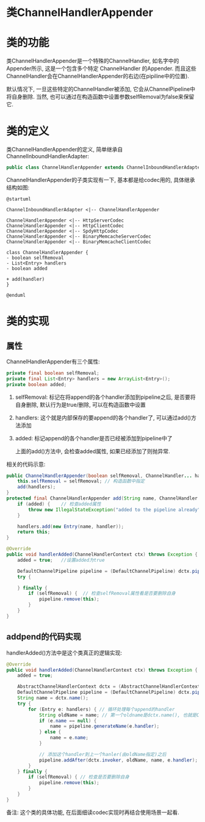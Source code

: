 类ChannelHandlerAppender
=======================

# 类的功能

类ChannelHandlerAppender是一个特殊的ChannelHandler, 如名字中的Appender所示, 这是一个包含多个特定  ChannelHandler 的Appender. 而且这些ChannelHandler会在ChannelHandlerAppender的右边(在pipiline中的位置).

默认情况下, 一旦这些特定的ChannelHandler被添加, 它会从ChannelPipeline中将自身删除. 当然, 也可以通过在构造函数中设置参数selfRemoval为false来保留它.

# 类的定义

类ChannelHandlerAppender的定义, 简单继承自ChannelInboundHandlerAdapter:

```java
public class ChannelHandlerAppender extends ChannelInboundHandlerAdapter {}
```

ChannelHandlerAppender的子类实现有一下, 基本都是给codec用的, 具体继承结构如图:

```uml
@startuml

ChannelInboundHandlerAdapter <|-- ChannelHandlerAppender

ChannelHandlerAppender <|-- HttpServerCodec
ChannelHandlerAppender <|-- HttpClientCodec
ChannelHandlerAppender <|-- SpdyHttpCodec
ChannelHandlerAppender <|-- BinaryMemcacheServerCodec
ChannelHandlerAppender <|-- BinaryMemcacheClientCodec

class ChannelHandlerAppender {
- boolean selfRemoval
- List<Entry> handlers
- boolean added

+ add(handler)
}

@enduml
```

# 类的实现

## 属性

ChannelHandlerAppender有三个属性:

```java
private final boolean selfRemoval;
private final List<Entry> handlers = new ArrayList<Entry>();
private boolean added;
```

1. selfRemoval: 标记在将append的各个handler添加到pipeline之后, 是否要将自身删除, 默认行为是true/删除, 可以在构造函数中设置
2. handlers: 这个就是内部保存的要append的各个handler了, 可以通过add()方法添加
3. added: 标记append的各个handler是否已经被添加到pipeline中了

	上面的add()方法中, 会检查added属性, 如果已经添加了则抛异常.

相关的代码示意:

```java
public ChannelHandlerAppender(boolean selfRemoval, ChannelHandler... handlers) {
    this.selfRemoval = selfRemoval;	// 构造函数中指定
    add(handlers);
}
protected final ChannelHandlerAppender add(String name, ChannelHandler handler) {
    if (added) {	// 检查added属性
        throw new IllegalStateException("added to the pipeline already");
    }

    handlers.add(new Entry(name, handler));
    return this;
}

@Override
public void handlerAdded(ChannelHandlerContext ctx) throws Exception {
    added = true;	//设置added为true

    DefaultChannelPipeline pipeline = (DefaultChannelPipeline) dctx.pipeline();
    try {

    } finally {
        if (selfRemoval) {	// 检查selfRemoval属性看是否要删除自身
            pipeline.remove(this);
        }
    }
}
```

## addpend的代码实现

handlerAdded()方法中是这个类真正的逻辑实现:

```java
@Override
public void handlerAdded(ChannelHandlerContext ctx) throws Exception {
    added = true;

    AbstractChannelHandlerContext dctx = (AbstractChannelHandlerContext) ctx;
    DefaultChannelPipeline pipeline = (DefaultChannelPipeline) dctx.pipeline();
    String name = dctx.name();
    try {
        for (Entry e: handlers) { // 循环处理每个append的handler
            String oldName = name; // 第一个oldname是dctx.name(), 也就是ChannelHandlerAppender的name, 以后oldname是上一次的name
            if (e.name == null) {
                name = pipeline.generateName(e.handler);
            } else {
                name = e.name;
            }

			// 添加这个handler到上一个hanler(由oldName指定)之后
            pipeline.addAfter(dctx.invoker, oldName, name, e.handler);
        }
    } finally {
        if (selfRemoval) { // 检查是否要删除自身
            pipeline.remove(this);
        }
    }
}
```

备注: 这个类的具体功能, 在后面细读codec实现时再结合使用场景一起看.
